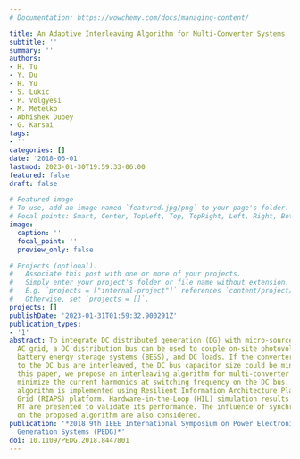 ```yaml
---
# Documentation: https://wowchemy.com/docs/managing-content/

title: An Adaptive Interleaving Algorithm for Multi-Converter Systems
subtitle: ''
summary: ''
authors:
- H. Tu
- Y. Du
- H. Yu
- S. Lukic
- P. Volgyesi
- M. Metelko
- Abhishek Dubey
- G. Karsai
tags:
- ''
categories: []
date: '2018-06-01'
lastmod: 2023-01-30T19:59:33-06:00
featured: false
draft: false

# Featured image
# To use, add an image named `featured.jpg/png` to your page's folder.
# Focal points: Smart, Center, TopLeft, Top, TopRight, Left, Right, BottomLeft, Bottom, BottomRight.
image:
  caption: ''
  focal_point: ''
  preview_only: false

# Projects (optional).
#   Associate this post with one or more of your projects.
#   Simply enter your project's folder or file name without extension.
#   E.g. `projects = ["internal-project"]` references `content/project/deep-learning/index.md`.
#   Otherwise, set `projects = []`.
projects: []
publishDate: '2023-01-31T01:59:32.900291Z'
publication_types:
- '1'
abstract: To integrate DC distributed generation (DG) with micro-source into the existing
  AC grid, a DC distribution bus can be used to couple on-site photovoltaics (PV),
  battery energy storage systems (BESS), and DC loads. If the converters connected
  to the DC bus are interleaved, the DC bus capacitor size could be minimized. In
  this paper, we propose an interleaving algorithm for multi-converter systems to
  minimize the current harmonics at switching frequency on the DC bus. The proposed
  algorithm is implemented using Resilient Information Architecture Platform for Smart
  Grid (RIAPS) platform. Hardware-in-the-Loop (HIL) simulation results based on Opal-
  RT are presented to validate its performance. The influence of synchronization frequency
  on the proposed algorithm are also considered.
publication: '*2018 9th IEEE International Symposium on Power Electronics for Distributed
  Generation Systems (PEDG)*'
doi: 10.1109/PEDG.2018.8447801
---
```

